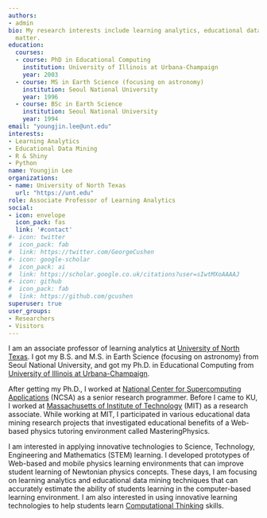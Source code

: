 ```yaml
---
authors:
- admin
bio: My research interests include learning analytics, educational data mining, and information visualization
  matter.
education:
  courses:
  - course: PhD in Educational Computing
    institution: University of Illinois at Urbana-Champaign
    year: 2003
  - course: MS in Earth Science (focusing on astronomy)
    institution: Seoul National University
    year: 1996
  - course: BSc in Earth Science
    institution: Seoul National University
    year: 1994
email: "youngjin.lee@unt.edu"
interests:
- Learning Analytics
- Educational Data Mining
- R & Shiny
- Python
name: Youngjin Lee
organizations:
- name: University of North Texas
  url: "https://unt.edu"
role: Associate Professor of Learning Analytics
social:
- icon: envelope
  icon_pack: fas
  link: '#contact'
#- icon: twitter
#  icon_pack: fab
#  link: https://twitter.com/GeorgeCushen
#- icon: google-scholar
#  icon_pack: ai
#  link: https://scholar.google.co.uk/citations?user=sIwtMXoAAAAJ
#- icon: github
#  icon_pack: fab
#  link: https://github.com/gcushen
superuser: true
user_groups:
- Researchers
- Visitors
---
```


I am an associate professor of learning analytics at [University of North Texas](https://unt.edu). I got my B.S. and M.S. in Earth Science (focusing on astronomy) from Seoul National University, and got my Ph.D. in Educational Computing from [University of Illinois at Urbana-Champaign](https://uiuc.edu).

After getting my Ph.D., I worked at [National Center for Supercomputing Applications](https://www.ncsa.illinois.edu) (NCSA) as a senior research programmer. Before I came to KU, I worked at [Massachusetts of Institute of Technology](https://mit.edu) (MIT) as a research associate. While working at MIT, I participated in various educational data mining research projects that investigated educational benefits of a Web-based physics tutoring environment called MasteringPhysics.

I am interested in applying innovative technologies to Science, Technology, Engineering and Mathematics (STEM) learning. I developed prototypes of Web-based and mobile physics learning environments that can improve student learning of Newtonian physics concepts. These days, I am focusing on learning analytics and educational data mining techniques that can accurately estimate the ability of students learning in the computer-based learning environment. I am also interested in using innovative learning technologies to  help students learn [Computational Thinking](https://www.cs.cmu.edu/~15110-s13/Wing06-ct.pdf) skills. 